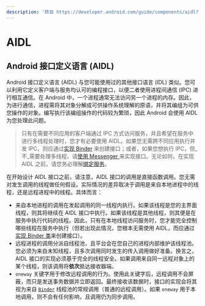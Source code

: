 ```yaml
---
description: '转自 https://developer.android.com/guide/components/aidl?hl=zh-cn#java'
---
```


# AIDL

## Android 接口定义语言 \(AIDL\)

Android 接口定义语言 \(AIDL\) 与您可能使用过的其他接口语言 \(IDL\) 类似。您可以利用它定义客户端与服务均认可的编程接口，以便二者使用进程间通信 \(IPC\) 进行相互通信。在 Android 中，一个进程通常无法访问另一个进程的内存。因此，为进行通信，进程需将其对象分解成可供操作系统理解的原语，并将其编组为可供您操作的对象。编写执行该编组操作的代码较为繁琐，因此 Android 会使用 AIDL 为您处理此问题。

> 只有在需要不同应用的客户端通过 IPC 方式访问服务，并且希望在服务中进行多线程处理时，您才有必要使用 AIDL。如果您无需跨不同应用执行并发 IPC，则应通过[实现 Binder](https://developer.android.com/guide/components/bound-services?hl=zh-cn#Binder) 来创建接口；或者，如果您想执行 IPC，但_不_需要处理多线程，请[使用 Messenger ](https://developer.android.com/guide/components/bound-services?hl=zh-cn#Messenger)来实现接口。无论如何，在实现 AIDL 之前，请您务必理解[绑定服务](https://developer.android.com/guide/components/bound-services?hl=zh-cn)。

在开始设计 AIDL 接口之前，请注意，AIDL 接口的调用是直接函数调用。您无需对发生调用的线程做任何假设。实际情况的差异取决于调用是来自本地进程中的线程，还是远程进程中的线程。具体而言：

* 来自本地进程的调用在发起调用的同一线程内执行。如果该线程是您的主界面线程，则其将继续在 AIDL 接口中执行。如果该线程是其他线程，则其便是在服务中执行代码的线程。因此，只有在本地线程访问服务时，您才能完全控制哪些线程在服务中执行（但若出现此情况，您根本无需使用 AIDL，而应通过[实现 Binder 类](https://developer.android.com/guide/components/bound-services?hl=zh-cn#Binder)来创建接口）。
* 远程进程的调用分派自线程池，且平台会在您自己的进程内部维护该线程池。您必须为来自未知线程，且多次调用同时发生的传入调用做好准备。换言之，AIDL 接口的实现必须基于完全的线程安全。如果调用来自同一远程对象上的某个线程，则该调用将**依次**抵达接收器端。
* `oneway` 关键字用于修改远程调用的行为。使用此关键字后，远程调用不会屏蔽，而只是发送事务数据并立即返回。最终接收该数据时，接口的实现会将其视为来自 [`Binder`](https://developer.android.com/reference/android/os/Binder?hl=zh-cn) 线程池的常规调用（普通的远程调用）。如果 `oneway` 用于本地调用，则不会有任何影响，且调用仍为同步调用。

